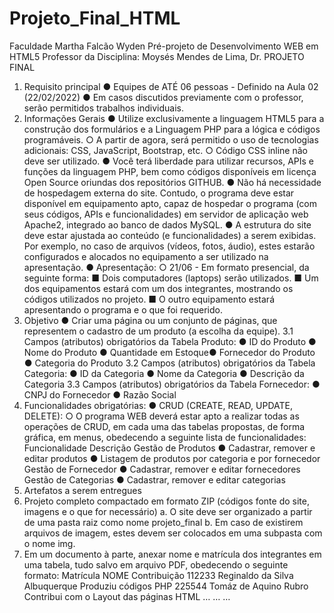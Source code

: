 # Projeto_Final_HTML

Faculdade Martha Falcão Wyden
Pré-projeto de Desenvolvimento WEB em HTML5
Professor da Disciplina: Moysés Mendes de Lima, Dr.
PROJETO FINAL
1. Requisito principal
● Equipes de ATÉ 06 pessoas​ - Definido na Aula 02 (22/02/2022)
● Em casos discutidos previamente com o professor, serão permitidos trabalhos individuais.
2. Informações Gerais
● Utilize exclusivamente a linguagem HTML5 para a construção dos formulários e a Linguagem
PHP para a lógica e códigos programáveis.
○ A partir de agora, será permitido o uso de tecnologias adicionais: CSS, JavaScript,
Bootstrap, etc.
○ Código CSS inline não deve ser utilizado.
● Você terá liberdade para utilizar recursos, APIs e funções da linguagem PHP, bem como códigos
disponíveis em licença Open Source oriundas dos repositórios GITHUB.
● Não há necessidade de hospedagem externa do site. Contudo, o programa deve estar disponível
em equipamento apto, capaz de hospedar o programa (com seus códigos, APIs e funcionalidades)
em servidor de aplicação web Apache2, integrado ao banco de dados MySQL.
● A estrutura do site deve estar ajustada ao conteúdo (e funcionalidades) a serem exibidas. Por
exemplo, no caso de arquivos (vídeos, fotos, áudio), estes estarão configurados e alocados no
equipamento a ser utilizado na apresentação.
● Apresentação:
○ 21/06 - Em formato presencial, da seguinte forma:
■ Dois computadores (laptops) serão utilizados.
■ Um dos equipamentos estará com um dos integrantes, mostrando os códigos
utilizados no projeto.
■ O outro equipamento estará apresentando o programa e o que foi requerido.
3. Objetivo
● Criar uma página ou um conjunto de páginas, que representem o cadastro de um produto (a
escolha da equipe).
3.1 Campos (atributos) obrigatórios da Tabela Produto:
● ID do Produto
● Nome do Produto
● Quantidade em Estoque● Fornecedor do Produto
● Categoria do Produto
3.2 Campos (atributos) obrigatórios da Tabela Categoria:
● ID da Categoria
● Nome da Categoria
● Descrição da Categoria
3.3 Campos (atributos) obrigatórios da Tabela Fornecedor:
● CNPJ do Fornecedor
● Razão Social
4. Funcionalidades obrigatórias:
● CRUD (CREATE, READ, UPDATE, DELETE):
○ O programa WEB deverá estar apto a realizar todas as operações de CRUD, em cada uma
das tabelas propostas, de forma gráfica, em menus, obedecendo a seguinte lista de
funcionalidades:
Funcionalidade
Descrição
Gestão de Produtos ● Cadastrar, remover e editar produtos
● Listagem de produtos por categoria e por
fornecedor
Gestão de Fornecedor ● Cadastrar, remover e editar fornecedores
Gestão de Categorias ● Cadastrar, remover e editar categorias
5. Artefatos a serem entregues
1. Projeto completo compactado em formato ZIP (códigos fonte do site, imagens e o que for
necessário)
a. O site deve ser organizado a partir de uma pasta raiz como nome projeto_final
b. Em caso de existirem arquivos de imagem, estes devem ser colocados em uma subpasta
com o nome img.
2. Em um documento à parte, anexar nome e matrícula dos integrantes em uma tabela, tudo salvo em
arquivo PDF, obedecendo o seguinte formato:
Matrícula
NOME
Contribuição
112233 Reginaldo da Silva Albuquerque Produziu códigos PHP
225544 Tomáz de Aquino Rubro Contribui com o Layout das
páginas HTML
…
…
…
